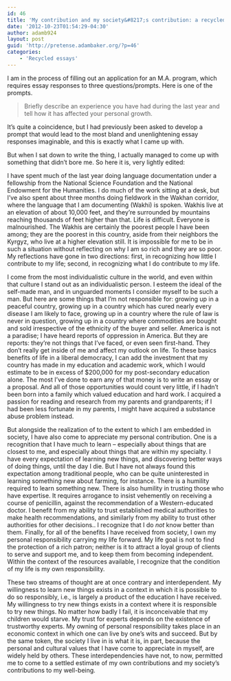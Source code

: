 ```yaml
---
id: 46
title: 'My contribution and my society&#8217;s contribution: a recycled college admission essay'
date: '2012-10-23T01:54:29-04:30'
author: adamb924
layout: post
guid: 'http://pretense.adambaker.org/?p=46'
categories:
    - 'Recycled essays'
---
```


I am in the process of filling out an application for an M.A. program, which requires essay responses to three questions/prompts. Here is one of the prompts.

> Briefly describe an experience you have had during the last year and tell how it has affected your personal growth.

It’s quite a coincidence, but I had previously been asked to develop a prompt that would lead to the most bland and unenlightening essay responses imaginable, and this is exactly what I came up with.

But when I sat down to write the thing, I actually managed to come up with something that didn’t bore me. So here it is, very lightly edited:

I have spent much of the last year doing language documentation under a fellowship from the National Science Foundation and the National Endowment for the Humanities. I do much of the work sitting at a desk, but I’ve also spent about three months doing fieldwork in the Wakhan corridor, where the language that I am documenting (Wakhi) is spoken. Wakhis live at an elevation of about 10,000 feet, and they’re surrounded by mountains reaching thousands of feet higher than that. Life is difficult. Everyone is malnourished. The Wakhis are certainly the poorest people I have been among; they are the poorest in this country, aside from their neighbors the Kyrgyz, who live at a higher elevation still. It is impossible for me to be in such a situation without reflecting on why I am so rich and they are so poor. My reflections have gone in two directions: first, in recognizing how little I contribute to my life; second, in recognizing what I do contribute to my life.

I come from the most individualistic culture in the world, and even within that culture I stand out as an individualistic person. I esteem the ideal of the self-made man, and in unguarded moments I consider myself to be such a man. But here are some things that I’m not responsible for: growing up in a peaceful country, growing up in a country which has cured nearly every disease I am likely to face, growing up in a country where the rule of law is never in question, growing up in a country where commodities are bought and sold irrespective of the ethnicity of the buyer and seller. America is not a paradise; I have heard reports of oppression in America. But they are reports: they’re not things that I’ve faced, or even seen first-hand. They don’t really get inside of me and affect my outlook on life. To these basics benefits of life in a liberal democracy, I can add the investment that my country has made in my education and academic work, which I would estimate to be in excess of $200,000 for my post-secondary education alone. The most I’ve done to earn any of that money is to write an essay or a proposal. And all of those opportunities would count very little, if I hadn’t been born into a family which valued education and hard work. I acquired a passion for reading and research from my parents and grandparents; if I had been less fortunate in my parents, I might have acquired a substance abuse problem instead.

But alongside the realization of to the extent to which I am embedded in society, I have also come to appreciate my personal contribution. One is a recognition that I have much to learn – especially about things that are closest to me, and especially about things that are within my specialty. I have every expectation of learning new things, and discovering better ways of doing things, until the day I die. But I have not always found this expectation among traditional people, who can be quite uninterested in learning something new about farming, for instance. There is a humility required to learn something new. There is also humility in trusting those who have expertise. It requires arrogance to insist vehemently on receiving a course of penicillin, against the recommendation of a Western-educated doctor. I benefit from my ability to trust established medical authorities to make health recommendations, and similarly from my ability to trust other authorities for other decisions.. I recognize that I do *not* know better than them. Finally, for all of the benefits I have received from society, I own my personal responsibility carrying my life forward. My life goal is not to find the protection of a rich patron; neither is it to attract a loyal group of clients to serve and support me, and to keep them from becoming independent. Within the context of the resources available, I recognize that the condition of my life is my own responsibility.

These two streams of thought are at once contrary and interdependent. My willingness to learn new things exists in a context in which it is possible to do so responsibly, i.e., is largely a product of the education I have received. My willingness to try new things exists in a context where it is responsible to try new things. No matter how badly I fail, it is inconceivable that my children would starve. My trust for experts depends on the existence of trustworthy experts. My owning of personal responsibility takes place in an economic context in which one can live by one’s wits and succeed. But by the same token, the society I live in is what it is, in part, because the personal and cultural values that I have come to appreciate in myself, are widely held by others. These interdependencies have not, to now, permitted me to come to a settled estimate of my own contributions and my society’s contributions to my well-being.